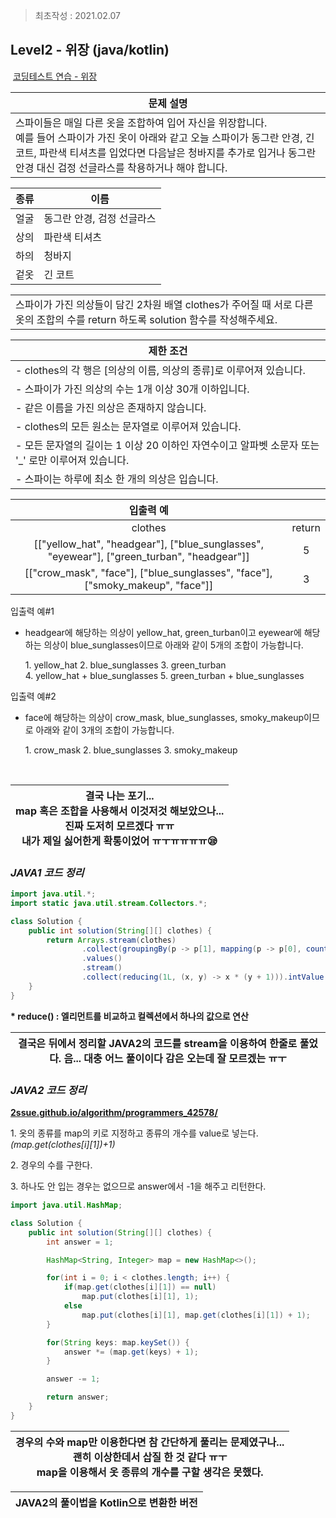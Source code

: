 > 최초작성 : 2021.02.07

## ******Level2 - 위장**** (java/kotlin)**

 [코딩테스트 연습 - 위장](https://programmers.co.kr/learn/courses/30/lessons/42578)

| **문제 설명** |
| --- |
| 스파이들은 매일 다른 옷을 조합하여 입어 자신을 위장합니다.<br>예를 들어 스파이가 가진 옷이 아래와 같고 오늘 스파이가 동그란 안경, 긴 코트, 파란색 티셔츠를 입었다면   다음날은 청바지를 추가로 입거나 동그란 안경 대신 검정 선글라스를 착용하거나 해야 합니다.|

| **종류** | **이름** |
| --- | --- |
| 얼굴 | 동그란 안경, 검정 선글라스 |
| 상의 | 파란색 티셔츠 |
| 하의 | 청바지 |
| 겉옷 | 긴 코트 |

||
| --- |
| 스파이가 가진 의상들이 담긴 2차원 배열 clothes가 주어질 때 서로 다른 옷의 조합의 수를 return 하도록 solution 함수를 작성해주세요.|

| **제한 조건** |
| --- |
|-   clothes의 각 행은 \[의상의 이름, 의상의 종류\]로 이루어져 있습니다.|
|-   스파이가 가진 의상의 수는 1개 이상 30개 이하입니다.|
|-   같은 이름을 가진 의상은 존재하지 않습니다.|
|-   clothes의 모든 원소는 문자열로 이루어져 있습니다.|
|-   모든 문자열의 길이는 1 이상 20 이하인 자연수이고 알파벳 소문자 또는 '\_' 로만 이루어져 있습니다.|
|-   스파이는 하루에 최소 한 개의 의상은 입습니다.|

| **​입출력 예**    |  |
| :---: | :---: |
| clothes | return |
| \[\["yellow\_hat", "headgear"\], \["blue\_sunglasses", "eyewear"\], \["green\_turban", "headgear"\]\] | 5 |
| \[\["crow\_mask", "face"\], \["blue\_sunglasses", "face"\], \["smoky\_makeup", "face"\]\] | 3 |

입출력 예#1
- headgear에 해당하는 의상이 yellow\_hat, green\_turban이고 eyewear에 해당하는 의상이 blue\_sunglasses이므로 아래와 같이 5개의 조합이 가능합니다.
    
    1. yellow\_hat
    2. blue\_sunglasses
    3. green\_turban
    4. yellow\_hat + blue\_sunglasses
    5. green\_turban + blue\_sunglasses

입출력 예#2
- face에 해당하는 의상이 crow\_mask, blue\_sunglasses, smoky\_makeup이므로 아래와 같이 3개의 조합이 가능합니다.  

     1. crow\_mask
     2. blue\_sunglasses
     3. smoky\_makeup

​
<center>

|결국 나는 포기...<br>map 혹은 조합을 사용해서 이것저것 해보았으나...<br>진짜 도저히 모르겠다 ㅠㅠ<br>내가 제일 싫어한게 확통이었어 ㅠㅜㅠㅠㅠㅠ😪|
|:--:|

</center>

### _**JAVA1 코드 정리**_

```java
import java.util.*;
import static java.util.stream.Collectors.*;

class Solution {
    public int solution(String[][] clothes) {
        return Arrays.stream(clothes)
                .collect(groupingBy(p -> p[1], mapping(p -> p[0], counting())))
                .values()
                .stream()
                .collect(reducing(1L, (x, y) -> x * (y + 1))).intValue() - 1;
    }
}
```

**\* reduce() : 엘리먼트를 비교하고 컬렉션에서 하나의 값으로 연산**

| 결국은 뒤에서 정리할 JAVA2의 코드를 stream을 이용하여 한줄로 풀었다.   음... 대충 어느 풀이이다 감은 오는데 잘 모르겠는 ㅠㅜ |
| --- |

### _**JAVA2 코드 정리**_

**[2ssue.github.io/algorithm/programmers\_42578/](https://2ssue.github.io/algorithm/programmers_42578/)**

1\. 옷의 종류를 map의 키로 지정하고 종류의 개수를 value로 넣는다. _(map.get(clothes\[i\]\[1\])+1)_

2\. 경우의 수를 구한다.

3\. 하나도 안 입는 경우는 없으므로 answer에서 -1을 해주고 리턴한다.

```java
import java.util.HashMap;

class Solution {
    public int solution(String[][] clothes) {
        int answer = 1; 

        HashMap<String, Integer> map = new HashMap<>();

        for(int i = 0; i < clothes.length; i++) {
            if(map.get(clothes[i][1]) == null)
                map.put(clothes[i][1], 1);
            else
                map.put(clothes[i][1], map.get(clothes[i][1]) + 1);
        }

        for(String keys: map.keySet()) {
            answer *= (map.get(keys) + 1);
        }

        answer -= 1;

        return answer;
    }
}
```

<center>

| 경우의 수와 map만 이용한다면 참 간단하게 풀리는 문제였구나...<br>괜히 이상한데서 삽질 한 것 같다 ㅠㅜ<br>map을 이용해서 옷 종류의 개수를 구할 생각은 못했다. |
| --- |

</center>

<center>

| JAVA2의 풀이법을 Kotlin으로 변환한 버전 |
| :---: |

</center>